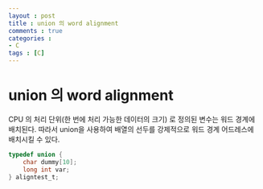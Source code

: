 ```yaml
---
layout : post
title : union 의 word alignment
comments : true
categories : 
- C
tags : [C]
---
```



# union 의 word alignment

CPU 의 처리 단위(한 번에 처리 가능한 데이터의 크기) 로 정의된 변수는 워드 경계에 배치된다. 따라서 union을 사용하여 배열의 선두를 강제적으로 워드 경계 어드레스에 배치시킬 수 있다.

```c
typedef union {
    char dummy[10];
    long int var;
} aligntest_t;
```